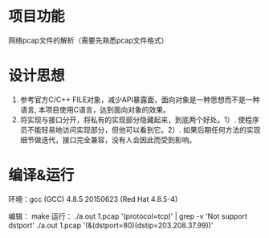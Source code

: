 # 项目功能
网络pcap文件的解析（需要先熟悉pcap文件格式）

# 设计思想
1. 参考官方C/C++ FILE对象，减少API暴露面，面向对象是一种思想而不是一种语言, 本项目使用C语言，达到面向对象的效果。
2. 将实现与接口分开，将私有的实现部分隐藏起来，到底两个好处。1）. 使程序员不能轻易地访问实现部分，但他可以看到它。2）. 如果后期任何方法的实现细节做迭代，接口完全兼容，没有人会因此而受到影响。

# 编译&运行

环境：gcc (GCC) 4.8.5 20150623 (Red Hat 4.8.5-4)

编辑：
    make
运行：
    ./a.out 1.pcap '(protocol=tcp)' | grep -v 'Not support dstport'
    ./a.out 1.pcap '(&(dstport=80)(dstip=203.208.37.99))'

